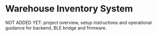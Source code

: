 # Warehouse Inventory System

NOT ADDED YET: project overview, setup instructions and operational guidance for backend, BLE bridge and firmware.
